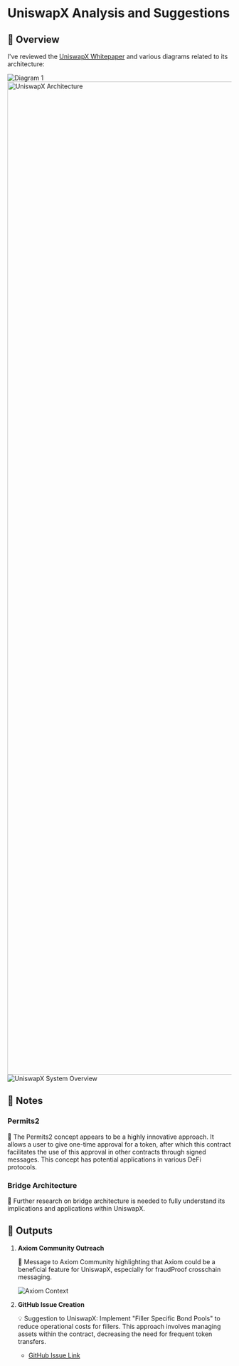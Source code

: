 # UniswapX Analysis and Suggestions

## :mag_right: Overview
I've reviewed the [UniswapX Whitepaper](https://uniswap.org/whitepaper-uniswapx.pdf) and various diagrams related to its architecture:

![Diagram 1](https://github.com/irnb/board/assets/41897852/3b9ed8ba-7813-4ef4-82f6-8a4ef2defd34)
<img width="2231" alt="UniswapX Architecture" src="https://github.com/irnb/board/assets/41897852/39f45fbf-be99-4627-a4ea-6d79f3a01237">
![UniswapX System Overview](https://github.com/irnb/board/assets/41897852/b5611834-5bdd-4cd4-9eb8-afeee2c5a172)

## :memo: Notes

### Permits2 
:star2: The Permits2 concept appears to be a highly innovative approach. It allows a user to give one-time approval for a token, after which this contract facilitates the use of this approval in other contracts through signed messages. This concept has potential applications in various DeFi protocols.

### Bridge Architecture
:bridge_at_night: Further research on bridge architecture is needed to fully understand its implications and applications within UniswapX.

## :loudspeaker: Outputs

1. **Axiom Community Outreach**
   
   :speech_balloon: Message to Axiom Community highlighting that Axiom could be a beneficial feature for UniswapX, especially for fraudProof crosschain messaging.

   ![Axiom Context](https://github.com/irnb/board/assets/41897852/bddfda3d-ef05-47af-b1a5-536682f60a73)

3. **GitHub Issue Creation**
   
   :bulb: Suggestion to UniswapX: Implement "Filler Specific Bond Pools" to reduce operational costs for fillers. This approach involves managing assets within the contract, decreasing the need for frequent token transfers.
   - [GitHub Issue Link](https://github.com/Uniswap/UniswapX/issues/216)
